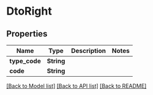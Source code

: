 # DtoRight

## Properties

Name | Type | Description | Notes
------------ | ------------- | ------------- | -------------
**type_code** | **String** |  | 
**code** | **String** |  | 

[[Back to Model list]](../README.md#documentation-for-models) [[Back to API list]](../README.md#documentation-for-api-endpoints) [[Back to README]](../README.md)


